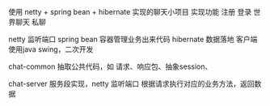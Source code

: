 使用 netty + spring bean + hibernate 实现的聊天小项目
实现功能
    注册
    登录
    世界聊天
    私聊


netty 监听端口
spring bean 容器管理业务出来代码
hibernate 数据落地
客户端使用java swing，二次开发

chat-common
    抽取公共代码，如 请求、响应包、抽象session、

chat-server
    服务段实现，netty 监听端口 根据请求执行对应的业务方法，返回数据


